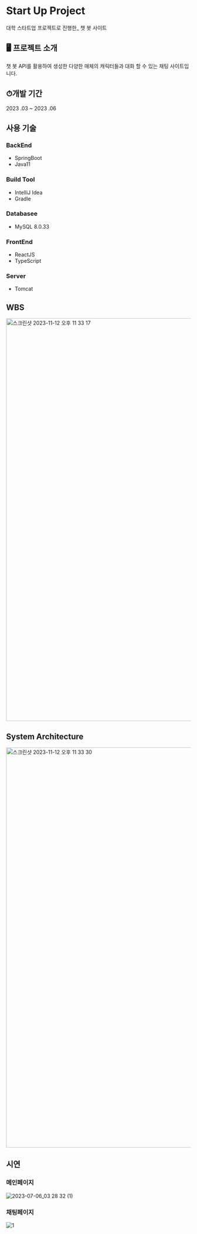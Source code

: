 # Start Up Project
대학 스타트업 프로젝트로 진행한_ 챗 봇 사이트
<br/>

## 🖥️ 프로젝트 소개
챗 봇 API를 활용하여 생성한 다양한 매체의 캐릭터들과 대화 할 수 있는 채팅 사이트입니다.
<br/>

## ⏱개발 기간
2023 .03 ~ 2023 .06

## 사용 기술

### BackEnd
- SpringBoot
- Java11

### Build Tool
- IntelliJ Idea
- Gradle

### Databasee
- MySQL 8.0.33

### FrontEnd
- ReactJS
- TypeScript

### Server
- Tomcat

## WBS
<img width="1096" alt="스크린샷 2023-11-12 오후 11 33 17" src="https://github.com/JiminGod/StartUp/assets/129360388/65c95d8c-055c-427b-bb72-7a51536d6b50">

## System Architecture
<img width="1089" alt="스크린샷 2023-11-12 오후 11 33 30" src="https://github.com/JiminGod/StartUp/assets/129360388/c945a4e2-2091-4caa-bbc4-8ff05996460a">

## 시연

### 메인페이지
![2023-07-06_03 28 32 (1)](https://github.com/JiminGod/Start-Up-Project/assets/129360388/1a49432a-8727-41bc-b8c5-4436ad877b19)

### 채팅페이지
![1](https://github.com/JiminGod/StartUp/assets/129360388/3102be54-c2d3-4863-adcc-647f7b0263da)
